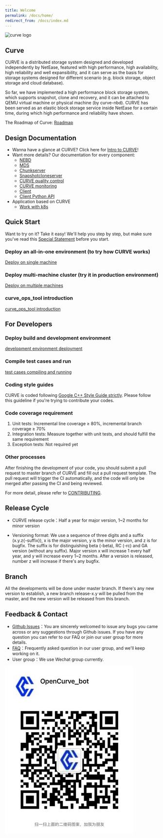 ```yaml
---
title: Welcome
permalink: /docs/home/
redirect_from: /docs/index.md
---
```


![curve logo](/assets/img/curve-logo1.png)

## Curve
CURVE is a distributed storage system designed and developed independently by NetEase, featured with high performance, high availability, high reliability and well expansibility, and it can serve as the basis for storage systems designed for different scenario (e.g. block storage, object storage and cloud database).

So far, we have implemented a high performance block storage system, which supports snapshot, clone and recovery, and it can be attached to QEMU virtual machine or physical machine (by curve-nbd). CURVE has been served as an elastic block storage service inside NetEase for a certain time, during which high performance and reliability have shown.

The Roadmap of Curve: [Roadmap](https://github.com/opencurve/curve/wiki/Roadmap)

## Design Documentation

- Wanna have a glance at CURVE? Click here for [Intro to CURVE](https://www.opencurve.io/)!
- Want more details? Our documentation for every component:
  - [NEBD](../nebd_en.md)
  - [MDS](../mds_en.md)
  - [Chunkserver](../chunkserver_design_en.md)
  - [Snapshotcloneserver](../snapshotcloneserver_en.md)
  - [CURVE quality control](../quality_en.md)
  - [CURVE monitoring](../monitor_en.md)
  - [Client](../client_en.md)
  - [Client Python API](../curve-client-python-api_en.md)
- Application based on CURVE
  - [Work with k8s](../k8s_csi_interface_en.md)

## Quick Start

Want to try on it? Take it easy! We'll help you step by step, but make sure you've read this [Special Statement](../deploy_en.md#special-statement) before you start.

### Deploy an all-in-one environment (to try how CURVE works)

[Deploy on single machine](../deploy_en.md#deploy-on-single-machine)

### Deploy multi-machine cluster (try it in production environment)

[Deploy on multiple machines](../deploy_en.md#deploy-on-multiple-machines)

### curve_ops_tool introduction

[curve_ops_tool introduction](../curve_ops_tool_en.md)

## For Developers

### Deploy build and development environment

[development environment deployment](../build_and_run_en.md)

### Compile test cases and run
[test cases compiling and running](../build_and_run_en.md#test-case-compilation-and-execution)

### Coding style guides
CURVE is coded following [Google C++ Style Guide strictly](https://google.github.io/styleguide/cppguide.html). Please follow this guideline if you're trying to contribute your codes.

### Code coverage requirement
1. Unit tests: Incremental line coverage ≥ 80%, incremental branch coverage ≥ 70%
2. Integration tests: Measure together with unit tests, and should fulfill the same requirement
3. Exception tests: Not required yet

### Other processes

After finishing the development of your code, you should submit a pull request to master branch of CURVE and fill out a pull request template. The pull request will trigger the CI automatically, and the code will only be merged after passing the CI and being reviewed.

For more detail, please refer to [CONTRIBUTING](https://github.com/opencurve/curve/blob/master/CONTRIBUTING.md).

## Release Cycle
- CURVE release cycle：Half a year for major version, 1~2 months for minor version

- Versioning format: We use a sequence of three digits and a suffix (x.y.z{-suffix}), x is the major version, y is the minor version, and z is for bugfix. The suffix is for distinguishing beta (-beta), RC (-rc) and GA version (without any suffix). Major version x will increase 1 every half year, and y will increase every 1~2 months. After a version is released, number z will increase if there's any bugfix.

## Branch

All the developments will be done under master branch. If there's any new version to establish, a new branch release-x.y will be pulled from the master, and the new version will be released from this branch.

## Feedback & Contact

- [Github Issues](https://github.com/openCURVE/CURVE/issues)：You are sincerely welcomed to issue any bugs you came across or any suggestions through Github issues. If you have any question you can refer to our FAQ or join our user group for more details.
- [FAQ](https://github.com/openCURVE/CURVE/wiki/CURVE-FAQ)：Frequently asked question in our user group, and we'll keep working on it.
- User group：We use Wechat group currently.

![curve wechat](/assets/img/curve-wechat.jpeg)
